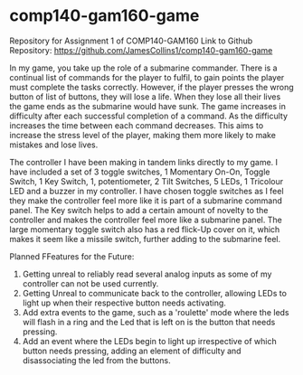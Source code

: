 # comp140-gam160-game
Repository for Assignment 1 of COMP140-GAM160
Link to Github Repository: https://github.com/JamesCollins1/comp140-gam160-game

In my game, you take up the role of a submarine commander. There is a continual list of commands for the player to fulfil, to gain points the player must complete the tasks correctly. However, if the player presses the wrong button of list of buttons, they will lose a life. When they lose all their lives the game ends as the submarine would have sunk. The game increases in difficulty after each successful completion of a command. As the difficulty increases the time between each command decreases. This aims to increase the stress level of the player, making them more likely to make mistakes and lose lives.

The controller I have been making in tandem links directly to my game. I have included a set of 3 toggle switches, 1 Momentary On-On, Toggle Switch, 1 Key Switch, 1, potentiometer, 2 Tilt Switches, 5 LEDs, 1 Tricolour LED and a buzzer in my controller.  I have chosen toggle switches as I feel they make the controller feel more like it is part of a submarine command panel. The Key switch helps to add a certain amount of novelty to the controller and makes the controller feel more like a submarine panel. The large momentary toggle switch also has a red flick-Up cover on it, which makes it seem like a missile switch, further adding to the submarine feel.

Planned FFeatures for the Future:
1. Getting unreal to reliably read several analog inputs as some of my controller can not be used currently.
2. Getting Unreal to communicate back to the controller, allowing LEDs to light up when their respective button needs activating.
3. Add extra events to the game, such as a 'roulette' mode where the leds will flash in a ring and the Led that is left on is the button that needs pressing.
4. Add an event where the LEDs begin to light up irrespective of which button needs pressing, adding an element of difficulty and disassociating the led from the buttons.

